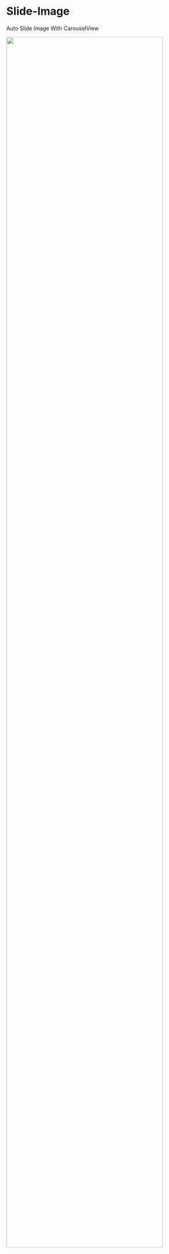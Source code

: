 # Slide-Image
Auto Slide Image With CarouselView

<div>
<img src="https://github.com/kei-soft/Slide-Image/blob/master/slideimage.gif" width="90%"></img>
</div>
